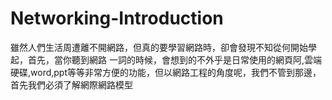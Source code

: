# Networking-Introduction #
雖然人們生活周遭離不開網路，但真的要學習網路時，卻會發現不知從何開始學起，首先，當你聽到網路 一詞的時候，會想到的不外乎是日常使用的網頁阿,雲端硬碟,word,ppt等等非常方便的功能，但以網路工程的角度呢，我們不管到那邊，首先我們必須了解網際網路模型

